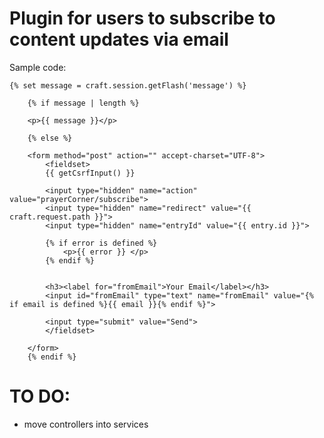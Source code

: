 # Plugin for users to subscribe to content updates via email

Sample code:

    {% set message = craft.session.getFlash('message') %}
    
        {% if message | length %}
    
        <p>{{ message }}</p>
    
        {% else %}
    
        <form method="post" action="" accept-charset="UTF-8">
            <fieldset>
            {{ getCsrfInput() }}
    
            <input type="hidden" name="action" value="prayerCorner/subscribe">
            <input type="hidden" name="redirect" value="{{ craft.request.path }}">
            <input type="hidden" name="entryId" value="{{ entry.id }}">
    
            {% if error is defined %}
                <p>{{ error }} </p>
            {% endif %}
    
    
            <h3><label for="fromEmail">Your Email</label></h3>
            <input id="fromEmail" type="text" name="fromEmail" value="{% if email is defined %}{{ email }}{% endif %}">
    
            <input type="submit" value="Send">
            </fieldset>
    
        </form>
        {% endif %}


# TO DO:

- move controllers into services




